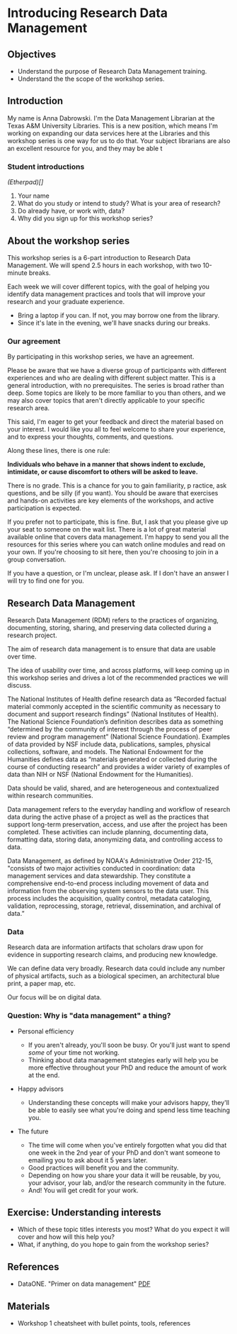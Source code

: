 # Introducing Research Data Management
## Objectives
- Understand the purpose of Research Data Management training.
- Understand the the scope of the workshop series.

## Introduction
My name is Anna Dabrowski. I'm the Data Management Librarian at the Texas A&M University Libraries. This is a new position, which means I'm working on expanding our data services here at the Libraries and this workshop series is one way for us to do that. Your subject librarians are also an excellent resource for you, and they may be able t

### Student introductions
*(Etherpad)[]*

1. Your name
2. What do you study or intend to study? What is your area of research?
3. Do already have, or work with, data?
4. Why did you sign up for this workshop series?

## About the workshop series
This workshop series is a 6-part introduction to Research Data Management. We will spend 2.5 hours in each workshop, with two 10-minute breaks. 

Each week we will cover different topics, with the goal of helping you identify data management practices and tools that will improve your research and your graduate experience.


- Bring a laptop if you can. If not, you may borrow one from the library.
- Since it's late in the evening, we'll have snacks during our breaks.

### Our agreement 
By participating in this workshop series, we have an agreement. 

Please be aware that we have a diverse group of participants with different experiences and who are dealing with different subject matter. This is a general introduction, with no prerequisites. The series is broad rather than deep. Some topics are likely to be more familiar to you than others, and we may also cover topics that aren't directly applicable to your specific research area. 

This said, I'm eager to get your feedback and direct the material based on your interest. I would like you all to feel welcome to share your experience, and to express your thoughts, comments, and questions.

Along these lines, there is one rule:

**Individuals who behave in a manner that shows indent to exclude, intimidate, or cause discomfort to others will be asked to leave.**

There is no grade. This is a chance for you to gain familiarity, practice, ask questions, and be silly (if you want). You should be aware that exercises and hands-on activities are key elements of the workshops, and active participation is expected.

If you prefer not to participate, this is fine. But, I ask that you please give up your seat to someone on the wait list. There is a lot of great material available online that covers data management. I'm happy to send you all the resources for this series where you can watch online modules and read on your own. If you're choosing to sit here, then you're choosing to join in a group conversation. 

If you have a question, or I'm unclear, please ask. If I don't have an answer I will try to find one for you. 


## Research Data Management
Research Data Management (RDM) refers to the practices of organizing, documenting, storing, sharing, and preserving data collected during a research project. 

The aim of research data management is to ensure that data are usable over time.

The idea of usability over time, and across platforms, will keep coming up in this workshop series and drives a lot of the recommended practices we will discuss.

The National Institutes of Health define research data as “Recorded factual material commonly accepted in the scientific community as necessary to document and support research findings” (National Institutes of Health).
The National Science Foundation’s definition describes data as something “determined by the community of interest through the process of peer review and program management” (National Science Foundation). Examples of data provided by NSF include data, publications, samples, physical collections, software, and models.
The National Endowment for the Humanities defines data as “materials generated or collected during the course of conducting research” and provides a wider variety of examples of data than NIH or NSF (National Endowment for the Humanities).

Data should be valid, shared, and are heterogeneous and contextualized within research communities.

Data management refers to the everyday handling and workflow of research data during the active phase of a project as well as the practices that support long-term preservation, access, and use after the project has been completed. These activities can include planning, documenting data, formatting data, storing data, anonymizing data, and controlling access to data.

Data Management, as defined by NOAA's Administrative Order 212-15, "consists of two major activities conducted in coordination: data management services and data stewardship. They constitute a comprehensive end-to-end process including movement of data and information from the observing system sensors to the data user. This process includes the acquisition, quality control, metadata cataloging, validation, reprocessing, storage, retrieval, dissemination, and archival of data.”

### Data
Research data are information artifacts that scholars draw upon for evidence in supporting research claims, and producing new knowledge.

We can define data very broadly. Research data could include any number of physical artifacts, such as a biological specimen, an architectural blue print, a paper map, etc.

Our focus will be on digital data.

### Question: Why is "data management" a thing?

- Personal efficiency
	- If you aren't already, you'll soon be busy. Or you'll just want to spend *some* of your time not working.
	- Thinking about data management stategies early will help you be more effective throughout your PhD and reduce the amount of work at the end.

- Happy advisors
	- Understanding these concepts will make your advisors happy, they'll be able to easily see what you're doing and spend less time teaching you.

- The future
	- The time will come when you've entirely forgotten what you did that one week in the 2nd year of your PhD and don't want someone to emailing you to ask about it 5 years later.
	- Good practices will benefit you and the community. 
	- Depending on how you share your data it will be reusable, by you, your advisor, your lab, and/or the research community in the future. 
	- And! You will get credit for your work.

## Exercise: Understanding interests 
- Which of these topic titles interests you most? What do you expect it will cover and how will this help you?
- What, if anything, do you hope to gain from the workshop series?

## References
- DataONE. "Primer on data management" [PDF](http://escholarship.org/uc/item/7tf5q7n3)

## Materials

- Workshop 1 cheatsheet with bullet points, tools, references